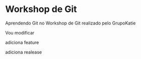 # Workshop de Git
Aprendendo Git no Workshop de Git realizado pelo GrupoKatie

Vou modificar

adiciona feature

adiciona realease 